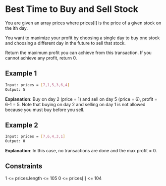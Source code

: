 # Best Time to Buy and Sell Stock

You are given an array prices where prices[i] is the price of a given stock on the ith day.

You want to maximize your profit by choosing a single day to buy one stock and choosing a different day in the future to sell that stock.

Return the maximum profit you can achieve from this transaction. If you cannot achieve any profit, return 0.

## Example 1

```bash
Input: prices = [7,1,5,3,6,4]
Output: 5
```

**Explanation**: Buy on day 2 (price = 1) and sell on day 5 (price = 6), profit = 6-1 = 5.
Note that buying on day 2 and selling on day 1 is not allowed because you must buy before you sell.

## Example 2

```bash
Input: prices = [7,6,4,3,1]
Output: 0
```

**Explanation**: In this case, no transactions are done and the max profit = 0.

## Constraints

1 <= prices.length <= 105
0 <= prices[i] <= 104